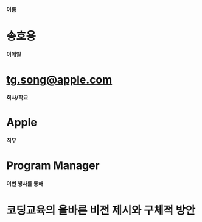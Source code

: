 #### 이름	
#	송호용
	
#### 이메일	
# 	tg.song@apple.com
	
#### 회사/학교	
# 	Apple 
	
#### 직무	
#	Program Manager
	
#### 이번 행사를 통해 	
#	코딩교육의 올바른 비전 제시와 구체적 방안
